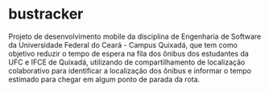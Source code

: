 # bustracker
Projeto de desenvolvimento mobile da disciplina de Engenharia de Software da Universidade Federal do Ceará - Campus Quixadá, que tem como objetivo reduzir o tempo de espera na fila dos ônibus dos estudantes da UFC e IFCE de Quixadá, utilizando de compartilhamento de localização colaborativo para identificar a localização dos ônibus e informar o tempo estimado para chegar em algum ponto de parada da rota.
